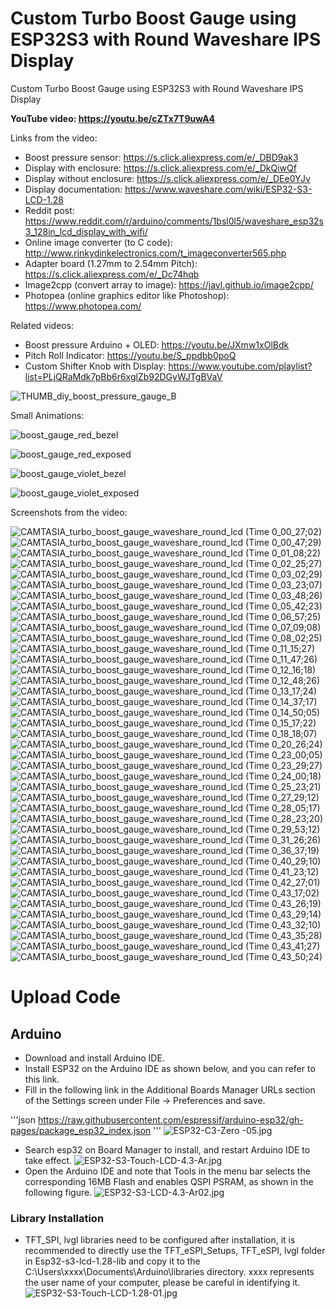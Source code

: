 # Custom Turbo Boost Gauge using ESP32S3 with Round Waveshare IPS Display
Custom Turbo Boost Gauge using ESP32S3 with Round Waveshare IPS Display



**YouTube video: https://youtu.be/cZTx7T9uwA4**


Links from the video:
- Boost pressure sensor: https://s.click.aliexpress.com/e/_DBD9ak3
- Display with enclosure: https://s.click.aliexpress.com/e/_DkQiwQf
- Display without enclosure: https://s.click.aliexpress.com/e/_DEe0YJv
- Display documentation: https://www.waveshare.com/wiki/ESP32-S3-LCD-1.28
- Reddit post: https://www.reddit.com/r/arduino/comments/1bsl0l5/waveshare_esp32s3_128in_lcd_display_with_wifi/
- Online image converter (to C code): http://www.rinkydinkelectronics.com/t_imageconverter565.php
- Adapter board (1.27mm to 2.54mm Pitch): https://s.click.aliexpress.com/e/_Dc74hqb
- Image2cpp (convert array to image): https://javl.github.io/image2cpp/
- Photopea (online graphics editor like Photoshop): https://www.photopea.com/


Related videos:
- Boost pressure Arduino + OLED: https://youtu.be/JXmw1xOlBdk
- Pitch Roll Indicator: https://youtu.be/S_ppdbb0poQ
- Custom Shifter Knob with Display: https://www.youtube.com/playlist?list=PLjQRaMdk7pBb6r6xglZb92DGyWJTgBVaV

![THUMB_diy_boost_pressure_gauge_B](https://github.com/upiir/custom_boost_gauge_esp32/assets/117754156/e899b691-7cfe-4f21-853d-03f3aa8d6c6b)



Small Animations:

![boost_gauge_red_bezel](https://github.com/upiir/custom_boost_gauge_esp32/assets/117754156/b5eee7e9-96d4-4a94-abc9-69828083c2f3)

![boost_gauge_red_exposed](https://github.com/upiir/custom_boost_gauge_esp32/assets/117754156/df065611-1374-4b77-b75c-942e51522103)

![boost_gauge_violet_bezel](https://github.com/upiir/custom_boost_gauge_esp32/assets/117754156/ac0acb6d-ecd2-4826-98cf-5f4ffc570849)

![boost_gauge_violet_exposed](https://github.com/upiir/custom_boost_gauge_esp32/assets/117754156/5738d644-d8a0-44e6-9bbf-483f86d5b743)



Screenshots from the video:

![CAMTASIA_turbo_boost_gauge_waveshare_round_lcd (Time 0_00_27;02)](https://github.com/upiir/custom_boost_gauge_esp32/assets/117754156/98bc5065-027b-42eb-9e39-ba089223df7c)
![CAMTASIA_turbo_boost_gauge_waveshare_round_lcd (Time 0_00_47;29)](https://github.com/upiir/custom_boost_gauge_esp32/assets/117754156/0501fdec-385a-4059-84ce-bcb8242d2301)
![CAMTASIA_turbo_boost_gauge_waveshare_round_lcd (Time 0_01_08;22)](https://github.com/upiir/custom_boost_gauge_esp32/assets/117754156/1a702118-9952-45d0-a510-a29b989d504f)
![CAMTASIA_turbo_boost_gauge_waveshare_round_lcd (Time 0_02_25;27)](https://github.com/upiir/custom_boost_gauge_esp32/assets/117754156/c453527c-2e7e-4885-8ff7-c21f6e82d398)
![CAMTASIA_turbo_boost_gauge_waveshare_round_lcd (Time 0_03_02;29)](https://github.com/upiir/custom_boost_gauge_esp32/assets/117754156/5278de69-aa87-46f1-bce1-2df2a0203cb2)
![CAMTASIA_turbo_boost_gauge_waveshare_round_lcd (Time 0_03_23;07)](https://github.com/upiir/custom_boost_gauge_esp32/assets/117754156/610c57af-d0fb-4b21-821c-8e69f9f92536)
![CAMTASIA_turbo_boost_gauge_waveshare_round_lcd (Time 0_03_48;26)](https://github.com/upiir/custom_boost_gauge_esp32/assets/117754156/bf10f52c-f34f-43a3-b122-43c744b71809)
![CAMTASIA_turbo_boost_gauge_waveshare_round_lcd (Time 0_05_42;23)](https://github.com/upiir/custom_boost_gauge_esp32/assets/117754156/a8e47065-105f-4c91-8a8a-4f020590e039)
![CAMTASIA_turbo_boost_gauge_waveshare_round_lcd (Time 0_06_57;25)](https://github.com/upiir/custom_boost_gauge_esp32/assets/117754156/10a1091b-6f2b-4159-8b9f-756d93a4ea01)
![CAMTASIA_turbo_boost_gauge_waveshare_round_lcd (Time 0_07_09;08)](https://github.com/upiir/custom_boost_gauge_esp32/assets/117754156/e5fac67d-23e9-4250-b881-6720a96a0fef)
![CAMTASIA_turbo_boost_gauge_waveshare_round_lcd (Time 0_08_02;25)](https://github.com/upiir/custom_boost_gauge_esp32/assets/117754156/0d36b245-672f-4d83-8dde-3a7aff41a044)
![CAMTASIA_turbo_boost_gauge_waveshare_round_lcd (Time 0_11_15;27)](https://github.com/upiir/custom_boost_gauge_esp32/assets/117754156/ed3259c6-709c-459e-9bae-6708a5d92f5a)
![CAMTASIA_turbo_boost_gauge_waveshare_round_lcd (Time 0_11_47;26)](https://github.com/upiir/custom_boost_gauge_esp32/assets/117754156/988f795f-b57a-4c99-9594-1788324f6afe)
![CAMTASIA_turbo_boost_gauge_waveshare_round_lcd (Time 0_12_16;18)](https://github.com/upiir/custom_boost_gauge_esp32/assets/117754156/2f3bf9bc-ff2b-49d4-af74-46992aedf911)
![CAMTASIA_turbo_boost_gauge_waveshare_round_lcd (Time 0_12_48;26)](https://github.com/upiir/custom_boost_gauge_esp32/assets/117754156/218437ec-4305-46fb-a62f-5f9c92918545)
![CAMTASIA_turbo_boost_gauge_waveshare_round_lcd (Time 0_13_17;24)](https://github.com/upiir/custom_boost_gauge_esp32/assets/117754156/c61cbed3-8356-4f71-98c6-e1e5da05db60)
![CAMTASIA_turbo_boost_gauge_waveshare_round_lcd (Time 0_14_37;17)](https://github.com/upiir/custom_boost_gauge_esp32/assets/117754156/7612d6da-236d-4860-a1a1-46a7477e800a)
![CAMTASIA_turbo_boost_gauge_waveshare_round_lcd (Time 0_14_50;05)](https://github.com/upiir/custom_boost_gauge_esp32/assets/117754156/dfd59054-a403-4ce8-9d7e-b7412328abb9)
![CAMTASIA_turbo_boost_gauge_waveshare_round_lcd (Time 0_15_17;22)](https://github.com/upiir/custom_boost_gauge_esp32/assets/117754156/1923b2e1-5986-4394-ab4e-7155aa1b547f)
![CAMTASIA_turbo_boost_gauge_waveshare_round_lcd (Time 0_18_18;07)](https://github.com/upiir/custom_boost_gauge_esp32/assets/117754156/fd22c886-0c4f-4353-8a70-51e7fbd5efde)
![CAMTASIA_turbo_boost_gauge_waveshare_round_lcd (Time 0_20_26;24)](https://github.com/upiir/custom_boost_gauge_esp32/assets/117754156/a27ad215-6914-4bd8-a16e-3816f9a704fa)
![CAMTASIA_turbo_boost_gauge_waveshare_round_lcd (Time 0_23_00;05)](https://github.com/upiir/custom_boost_gauge_esp32/assets/117754156/4c23026e-d984-4a3e-b878-05004837eb9b)
![CAMTASIA_turbo_boost_gauge_waveshare_round_lcd (Time 0_23_29;27)](https://github.com/upiir/custom_boost_gauge_esp32/assets/117754156/ce67fa00-1cd3-4f5e-b94c-2016979b53b1)
![CAMTASIA_turbo_boost_gauge_waveshare_round_lcd (Time 0_24_00;18)](https://github.com/upiir/custom_boost_gauge_esp32/assets/117754156/5e013573-cc68-44d3-a5a8-1c9e9a5c6f69)
![CAMTASIA_turbo_boost_gauge_waveshare_round_lcd (Time 0_25_23;21)](https://github.com/upiir/custom_boost_gauge_esp32/assets/117754156/6ea227cb-c0b4-4fe4-86e0-38fa03992e35)
![CAMTASIA_turbo_boost_gauge_waveshare_round_lcd (Time 0_27_29;12)](https://github.com/upiir/custom_boost_gauge_esp32/assets/117754156/b5dc714c-52c4-4b19-a664-3dcfca676291)
![CAMTASIA_turbo_boost_gauge_waveshare_round_lcd (Time 0_28_05;17)](https://github.com/upiir/custom_boost_gauge_esp32/assets/117754156/c57a4b3a-9f04-45b3-990f-3f4c7d017b01)
![CAMTASIA_turbo_boost_gauge_waveshare_round_lcd (Time 0_28_23;20)](https://github.com/upiir/custom_boost_gauge_esp32/assets/117754156/87d32a39-2c18-410d-b66f-41365f402ffb)
![CAMTASIA_turbo_boost_gauge_waveshare_round_lcd (Time 0_29_53;12)](https://github.com/upiir/custom_boost_gauge_esp32/assets/117754156/f7a0ac4c-7e6b-474d-8329-5c04fbd88650)
![CAMTASIA_turbo_boost_gauge_waveshare_round_lcd (Time 0_31_26;26)](https://github.com/upiir/custom_boost_gauge_esp32/assets/117754156/00d098a6-862f-4c11-8e11-10ed3af40c44)
![CAMTASIA_turbo_boost_gauge_waveshare_round_lcd (Time 0_36_37;19)](https://github.com/upiir/custom_boost_gauge_esp32/assets/117754156/bedcb67e-6a8e-498d-9e35-9b1034ee9f51)
![CAMTASIA_turbo_boost_gauge_waveshare_round_lcd (Time 0_40_29;10)](https://github.com/upiir/custom_boost_gauge_esp32/assets/117754156/86e0513d-00a7-4d39-8cfe-d13a975f5d0d)
![CAMTASIA_turbo_boost_gauge_waveshare_round_lcd (Time 0_41_23;12)](https://github.com/upiir/custom_boost_gauge_esp32/assets/117754156/bbc4e74a-8e44-4d86-8f44-621f08518234)
![CAMTASIA_turbo_boost_gauge_waveshare_round_lcd (Time 0_42_27;01)](https://github.com/upiir/custom_boost_gauge_esp32/assets/117754156/31fe051e-5cda-4f18-9a37-5840381da4f5)
![CAMTASIA_turbo_boost_gauge_waveshare_round_lcd (Time 0_43_17;02)](https://github.com/upiir/custom_boost_gauge_esp32/assets/117754156/55b56bcb-60a8-4104-8ca5-ec70a45b2d80)
![CAMTASIA_turbo_boost_gauge_waveshare_round_lcd (Time 0_43_26;19)](https://github.com/upiir/custom_boost_gauge_esp32/assets/117754156/a6cb298b-e0e7-4cd6-9120-bd253a732f72)
![CAMTASIA_turbo_boost_gauge_waveshare_round_lcd (Time 0_43_29;14)](https://github.com/upiir/custom_boost_gauge_esp32/assets/117754156/325ffe6d-dc81-4e9b-94d2-f86baf4fbc36)
![CAMTASIA_turbo_boost_gauge_waveshare_round_lcd (Time 0_43_32;10)](https://github.com/upiir/custom_boost_gauge_esp32/assets/117754156/831e37c2-ed8f-426c-abe6-9f90a71be8a8)
![CAMTASIA_turbo_boost_gauge_waveshare_round_lcd (Time 0_43_35;28)](https://github.com/upiir/custom_boost_gauge_esp32/assets/117754156/2508a502-6e67-427f-bfd3-cac5fc1c0e3e)
![CAMTASIA_turbo_boost_gauge_waveshare_round_lcd (Time 0_43_41;27)](https://github.com/upiir/custom_boost_gauge_esp32/assets/117754156/f91c2691-30e7-4159-a2dd-49c8fc4b51e1)
![CAMTASIA_turbo_boost_gauge_waveshare_round_lcd (Time 0_43_50;24)](https://github.com/upiir/custom_boost_gauge_esp32/assets/117754156/8f098d27-a8d8-4f33-a75b-eb7a65e78cb3)

# Upload Code
## Arduino
- Download and install Arduino IDE.
- Install ESP32 on the Arduino IDE as shown below, and you can refer to this link.
- Fill in the following link in the Additional Boards Manager URLs section of the Settings screen under File -> Preferences and save.
  
'''json
https://raw.githubusercontent.com/espressif/arduino-esp32/gh-pages/package_esp32_index.json
'''
  ![ESP32-C3-Zero -05.jpg](https://www.waveshare.com/w/upload/a/a1/ESP32-C3-Zero_-05.jpg)

- Search esp32 on Board Manager to install, and restart Arduino IDE to take effect.
  ![ESP32-S3-Touch-LCD-4.3-Ar.jpg](https://www.waveshare.com/w/upload/5/59/ESP32-S3-Touch-LCD-4.3-Ar.jpg)
- Open the Arduino IDE and note that Tools in the menu bar selects the corresponding 16MB Flash and enables QSPI PSRAM, as shown in the following figure.
  ![ESP32-S3-LCD-4.3-Ar02.jpg](https://www.waveshare.com/w/upload/c/cd/ESP32-S3-LCD-4.3-Ar02.jpg)

### Library Installation
- TFT_SPI, lvgl libraries need to be configured after installation, it is recommended to directly use the TFT_eSPI_Setups, TFT_eSPI, lvgl folder in Esp32-s3-lcd-1.28-lib and copy it to the C:\Users\xxxx\Documents\Arduino\libraries directory. xxxx represents the user name of your computer, please be careful in identifying it.
  ![ESP32-S3-Touch-LCD-1.28-01.jpg](https://www.waveshare.com/w/upload/f/f6/ESP32-S3-Touch-LCD-1.28-01.jpg)
